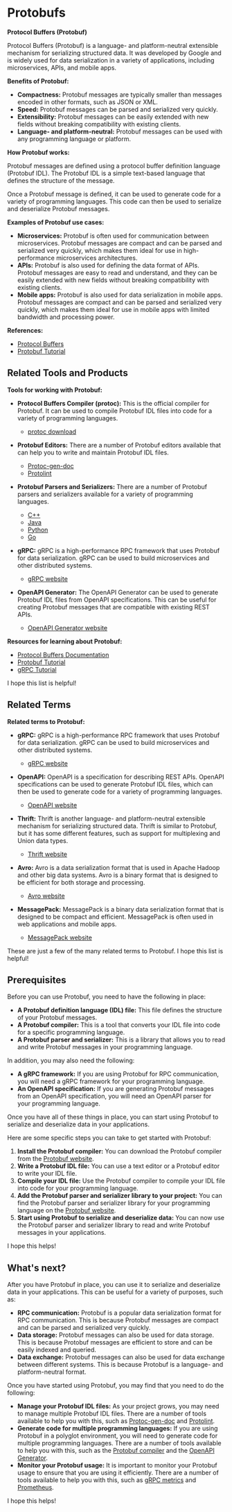 # Protobufs

**Protocol Buffers (Protobuf)**

Protocol Buffers (Protobuf) is a language- and platform-neutral extensible mechanism for serializing structured data. It was developed by Google and is widely used for data serialization in a variety of applications, including microservices, APIs, and mobile apps.

**Benefits of Protobuf:**

* **Compactness:** Protobuf messages are typically smaller than messages encoded in other formats, such as JSON or XML.
* **Speed:** Protobuf messages can be parsed and serialized very quickly.
* **Extensibility:** Protobuf messages can be easily extended with new fields without breaking compatibility with existing clients.
* **Language- and platform-neutral:** Protobuf messages can be used with any programming language or platform.

**How Protobuf works:**

Protobuf messages are defined using a protocol buffer definition language (Protobuf IDL). The Protobuf IDL is a simple text-based language that defines the structure of the message.

Once a Protobuf message is defined, it can be used to generate code for a variety of programming languages. This code can then be used to serialize and deserialize Protobuf messages.

**Examples of Protobuf use cases:**

* **Microservices:** Protobuf is often used for communication between microservices. Protobuf messages are compact and can be parsed and serialized very quickly, which makes them ideal for use in high-performance microservices architectures.
* **APIs:** Protobuf is also used for defining the data format of APIs. Protobuf messages are easy to read and understand, and they can be easily extended with new fields without breaking compatibility with existing clients.
* **Mobile apps:** Protobuf is also used for data serialization in mobile apps. Protobuf messages are compact and can be parsed and serialized very quickly, which makes them ideal for use in mobile apps with limited bandwidth and processing power.

**References:**

* [Protocol Buffers](https://developers.google.com/protocol-buffers/)
* [Protobuf Tutorial](https://developers.google.com/protocol-buffers/docs/tutorials)

## Related Tools and Products

**Tools for working with Protobuf:**

* **Protocol Buffers Compiler (protoc):** This is the official compiler for Protobuf. It can be used to compile Protobuf IDL files into code for a variety of programming languages.
    * [protoc download](https://github.com/protocolbuffers/protobuf/releases)

* **Protobuf Editors:** There are a number of Protobuf editors available that can help you to write and maintain Protobuf IDL files.
    * [Protoc-gen-doc](https://github.com/pseudomuto/protoc-gen-doc)
    * [Protolint](https://github.com/yoheimuta/protolint)

* **Protobuf Parsers and Serializers:** There are a number of Protobuf parsers and serializers available for a variety of programming languages.
    * [C++](https://github.com/protocolbuffers/protobuf)
    * [Java](https://github.com/protocolbuffers/protobuf-java)
    * [Python](https://github.com/protocolbuffers/protobuf-python)
    * [Go](https://github.com/protocolbuffers/protobuf-go)

* **gRPC:** gRPC is a high-performance RPC framework that uses Protobuf for data serialization. gRPC can be used to build microservices and other distributed systems.
    * [gRPC website](https://grpc.io/)

* **OpenAPI Generator:** The OpenAPI Generator can be used to generate Protobuf IDL files from OpenAPI specifications. This can be useful for creating Protobuf messages that are compatible with existing REST APIs.
    * [OpenAPI Generator website](https://openapi-generator.tech/)

**Resources for learning about Protobuf:**

* [Protocol Buffers Documentation](https://developers.google.com/protocol-buffers/)
* [Protobuf Tutorial](https://developers.google.com/protocol-buffers/docs/tutorials)
* [gRPC Tutorial](https://grpc.io/docs/tutorials/)

I hope this list is helpful!

## Related Terms

**Related terms to Protobuf:**

* **gRPC:** gRPC is a high-performance RPC framework that uses Protobuf for data serialization. gRPC can be used to build microservices and other distributed systems.
    * [gRPC website](https://grpc.io/)

* **OpenAPI:** OpenAPI is a specification for describing REST APIs. OpenAPI specifications can be used to generate Protobuf IDL files, which can then be used to generate code for a variety of programming languages.
    * [OpenAPI website](https://swagger.io/specification/)

* **Thrift:** Thrift is another language- and platform-neutral extensible mechanism for serializing structured data. Thrift is similar to Protobuf, but it has some different features, such as support for multiplexing and Union data types.
    * [Thrift website](https://thrift.apache.org/)

* **Avro:** Avro is a data serialization format that is used in Apache Hadoop and other big data systems. Avro is a binary format that is designed to be efficient for both storage and processing.
    * [Avro website](https://avro.apache.org/)

* **MessagePack:** MessagePack is a binary data serialization format that is designed to be compact and efficient. MessagePack is often used in web applications and mobile apps.
    * [MessagePack website](https://msgpack.org/)

These are just a few of the many related terms to Protobuf. I hope this list is helpful!

## Prerequisites

Before you can use Protobuf, you need to have the following in place:

* **A Protobuf definition language (IDL) file:** This file defines the structure of your Protobuf messages.
* **A Protobuf compiler:** This is a tool that converts your IDL file into code for a specific programming language.
* **A Protobuf parser and serializer:** This is a library that allows you to read and write Protobuf messages in your programming language.

In addition, you may also need the following:

* **A gRPC framework:** If you are using Protobuf for RPC communication, you will need a gRPC framework for your programming language.
* **An OpenAPI specification:** If you are generating Protobuf messages from an OpenAPI specification, you will need an OpenAPI parser for your programming language.

Once you have all of these things in place, you can start using Protobuf to serialize and deserialize data in your applications.

Here are some specific steps you can take to get started with Protobuf:

1. **Install the Protobuf compiler:** You can download the Protobuf compiler from the [Protobuf website](https://developers.google.com/protocol-buffers/).
2. **Write a Protobuf IDL file:** You can use a text editor or a Protobuf editor to write your IDL file.
3. **Compile your IDL file:** Use the Protobuf compiler to compile your IDL file into code for your programming language.
4. **Add the Protobuf parser and serializer library to your project:** You can find the Protobuf parser and serializer library for your programming language on the [Protobuf website](https://developers.google.com/protocol-buffers/).
5. **Start using Protobuf to serialize and deserialize data:** You can now use the Protobuf parser and serializer library to read and write Protobuf messages in your applications.

I hope this helps!

## What's next?

After you have Protobuf in place, you can use it to serialize and deserialize data in your applications. This can be useful for a variety of purposes, such as:

* **RPC communication:** Protobuf is a popular data serialization format for RPC communication. This is because Protobuf messages are compact and can be parsed and serialized very quickly.
* **Data storage:** Protobuf messages can also be used for data storage. This is because Protobuf messages are efficient to store and can be easily indexed and queried.
* **Data exchange:** Protobuf messages can also be used for data exchange between different systems. This is because Protobuf is a language- and platform-neutral format.

Once you have started using Protobuf, you may find that you need to do the following:

* **Manage your Protobuf IDL files:** As your project grows, you may need to manage multiple Protobuf IDL files. There are a number of tools available to help you with this, such as [Protoc-gen-doc](https://github.com/pseudomuto/protoc-gen-doc) and [Protolint](https://github.com/yoheimuta/protolint).
* **Generate code for multiple programming languages:** If you are using Protobuf in a polyglot environment, you will need to generate code for multiple programming languages. There are a number of tools available to help you with this, such as the [Protobuf compiler](https://github.com/protocolbuffers/protobuf) and the [OpenAPI Generator](https://openapi-generator.tech/).
* **Monitor your Protobuf usage:** It is important to monitor your Protobuf usage to ensure that you are using it efficiently. There are a number of tools available to help you with this, such as [gRPC metrics](https://grpc.io/docs/monitoring/) and [Prometheus](https://prometheus.io/).

I hope this helps!